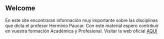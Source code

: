 ## Welcome

En este site encontraran información muy importante sobre las disciplinas que dicta el profesor Herminio Paucar. Con este material espero contribuir en vuestra formación Académica y Profesional.
Visitar la web oficial [AQUÍ](https://hpaucar.github.io)
